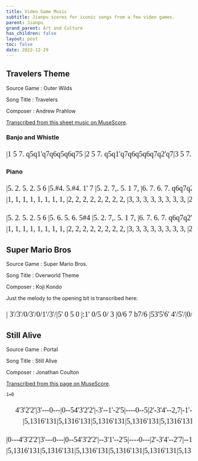```yaml
---
title: Video Game Music
subtitle: Jianpu scores for iconic songs from a few video games.
parent: Jianpu
grand_parent: Art and Culture
has_children: false
layout: post
toc: false
date: 2022-12-29
---
```


<style>
@font-face {
    font-family: Jianpu;
    src: url("{{site.webfontdirectory}}/jianpu/JianpuASCII.ttf ");
}
.jianpu {
    font-family: Jianpu;
    line-height: 1.5;
}
@media (min-width: 50rem) {
    .jianpu  {
        font-size: 20px;
    }
}
</style>


## Travelers Theme

Source Game
: Outer Wilds

Song Title
: Travelers

Composer
: Andrew Prahlow

[Transcribed from this sheet music on MuseScore](https://musescore.com/theotherguy52/travelers-theme).


### Banjo and Whistle

<pre class="jianpu">
|1 5 7. q5q1'q7q6q5q6q75 |2 5 7. q5q1'q7q6q5q6q7q2'q7|3 5 7. q5q1'q7q6q5q6q75 |2 5 7. q5q1'q7q6q5q6q7q2'q7:||
</pre>

### Piano

<pre class="jianpu">
|5. 2. 5. 2. 5 6 |5.#4. 5.#4. 1' 7 |5. 2. 7,. 5. 1 7, |6. 7. 6. 7. q6q7q2'q7|
|1, 1, 1, 1, 1, 1, 1, 1, |2, 2, 2, 2, 2, 2, 2, 2, |3, 3, 3, 3, 3, 3, 3, 3, |2, 2, 2, 2, 2, 2, 2, 2, |
</pre>
<pre class="jianpu">
|5. 2. 5. 2. 5 6 |5. 6. 5. 6. 5#4 |5. 2. 7,. 5. 1 7, |6. 7. 6. 7. q6q7q2'q7:|
|1, 1, 1, 1, 1, 1, 1, 1, |2, 2, 2, 2, 2, 2, 2, 2, |3, 3, 3, 3, 3, 3, 3, 3, |2, 2, 2, 2, 2, 2, 2, 2, :|
</pre>



## Super Mario Bros

Source Game
: Super Mario Bros.

Song Title
: Overworld Theme

Composer
: Koji Kondo

Just the melody to the opening bit is transcribed here:

<pre class="jianpu">
| 3'/3'/0/3'/0/1'/3'/|5' 0 5 0 |:1' 0/5 0/ 3 |0/6 7 b7/6 |53'5'6' 4'/5'/|0/3' 1'/2'/7 0/:|
</pre>


<!----
https://musescore.com/user/2072681/scores/2601926

I don't trust the notation on https://gamemusicthemes.com/,
as much as I do love the presentation of the website.
|#4/4/#/4/#/4/4/|7   5,   |:3  1   7, | 1 
| 2,/2,/ /2,/ /2,/2,/|5       |:5,  3,   1, | 4,

http://www.xuekouqin.com/yuepu/1276.html
-->




## Still Alive

Source Game
: Portal

Song Title
: Still Alive

Composer
: Jonathan Coulton

[Transcribed from this page on MuseScore](https://musescore.com/user/12125/scores/21060).

`1=D`

<pre class="jianpu">
     4'3'2'2'|3'---0---|0--54'3'2'2'|-3'--1'-2'5|----0--5|2'-3'4'--2,7|-1'--2'-55|-3'--0---|
         |5,1316'131|5,1316'131|5,1316'131|5,1316'131|5,1316'131|5,1316'131|5,1316'131|
</pre>
<pre class="jianpu">
|0---4'3'2'2'|3'---0---|0--54'3'2'2'|--3'1'--2'5|----0---|2'-3'4'--2'7|--1'2'-51'2'|3'2'1'7||
|5,1316'131|5,1316'131|5,1316'131|5,1316'131|5,1316'131|5,1316'131|5,1316'131|6,136||
</pre>
<pre class="jianpu">
</pre>



<!--
     4'3'2'2'|3'---0---|0--54'3'2'2'|-3'--1'-2'5|----0--5|2'-3'4'--2,7|-1'--2'-55|-3'--0---|
         |5,1316'131|5,1316'131|5,1316'131|5,1316'131|5,1316'131|5,1316'131|5,1316'131|

|0---4'3'2'2'|3'---0---|0--54'3'2'2'|--3'1'--2'5|----0---|2'-3'4'--2'7|--1'2'-51'2'|3'2'1'70-56|
|5,1316'131|5,1316'131|5,1316'131|5,1316'131|5,1316'131|5,1316'131|5,1316'131|6,1360---|

0-56|
0---|

17                                           22
|7-3'-2'1'1'7|1'77-7-56|7-3'-4'3'2'1'|1'2'3'-3'-4'5'|6'6'5'-4'-3,4,|5'5'4'-3'-1'7|
|3-5-7-4-|6-6-5-  |5-7-2'-7-|6-7-7-  |3'-3'-2'-  |3'-2'-1'-  |
|  7-4-  |3-3-3-  |3-5-7-  |3-  5-  |1'-1'-    |7-7-5-  |
|3,--3,7,--7,|6,--6,3,-7,-|3,--37,--7,|6,--6,3,-3-|3---4---|5-4-3-7,-|
                                    |6,---7,---|3-2-1-  |











\


-->